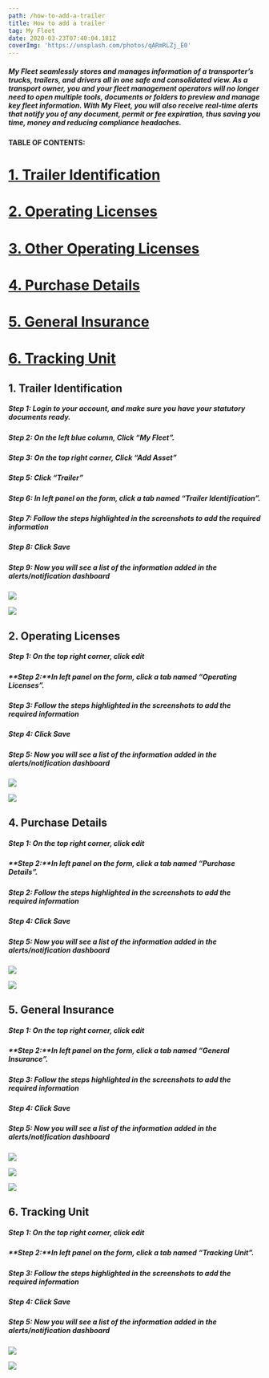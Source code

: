 ```yaml
---
path: /how-to-add-a-trailer
title: How to add a trailer
tag: My Fleet
date: 2020-03-23T07:40:04.181Z
coverImg: 'https://unsplash.com/photos/qARmRLZj_E0'
---
```

##### My Fleet seamlessly stores and manages information of a transporter’s trucks, trailers, and drivers all in one safe and consolidated view. As a transport owner, you and your fleet management operators will no longer need to open multiple tools, documents or folders to preview and manage key fleet information. With My Fleet, you will also receive real-time alerts that notify you of any document, permit or fee expiration, thus saving you time, money and reducing compliance headaches.

#### TABLE OF CONTENTS:

# [1. Trailer Identification](#1.TrailerIdentification)

# [2. Operating Licenses](#2.OperatingLicenses)

# [3. Other Operating Licenses ](#3.OtherOperatingLicenses)

# [4. Purchase Details](#4.PurchaseDetails)

# [5. General Insurance](#5.GeneralInsurance)

# [6. Tracking Unit](#6.TrackingUnit)

## <a name="1-Trailer-Identification">1. Trailer Identification</a>

##### Step 1: Login to your account, and make sure you have your statutory documents ready.

##### Step 2: On the left blue column, Click “My Fleet”.

##### Step 3: On the top right corner, Click “Add Asset”

##### Step 5: Click “Trailer”

##### Step 6: In left panel on the form, click a tab named “Trailer Identification”.

##### Step 7: Follow the steps highlighted in the screenshots to add the required information

##### Step 8: Click Save

##### Step 9: Now you will see a list of the information added in the alerts/notification dashboard

![](/uploads/screenshot-2020-03-26-at-14.30.53.png)

![](/uploads/screenshot-2020-03-26-at-14.31.49.png)

## <a name="2-Operating-Licenses">2. Operating Licenses</a>

##### Step 1: On the top right corner, click edit

##### **Step 2:**In left panel on the form, click a tab named “Operating Licenses”.

##### Step 3: Follow the steps highlighted in the screenshots to add the required information

##### Step 4: Click Save

##### Step 5: Now you will see a list of the information added in the alerts/notification dashboard

![](/uploads/screenshot-2020-03-26-at-14.36.52.png)

![](/uploads/screenshot-2020-03-26-at-14.38.43.png)

## <a name="4-Purchase-Details">4. Purchase Details</a>

##### Step 1: On the top right corner, click edit

##### **Step 2:**In left panel on the form, click a tab named “Purchase Details”.

##### Step 2: Follow the steps highlighted in the screenshots to add the required information

##### Step 4: Click Save

##### Step 5: Now you will see a list of the information added in the alerts/notification dashboard

![](/uploads/screenshot-2020-03-26-at-14.34.27.png)

![](/uploads/screenshot-2020-03-26-at-14.33.53.png)

## <a name="5-General-Insurance">5. General Insurance</a>

##### Step 1: On the top right corner, click edit

##### **Step 2:**In left panel on the form, click a tab named “General Insurance”.

##### Step 3: Follow the steps highlighted in the screenshots to add the required information

##### Step 4: Click Save

##### Step 5: Now you will see a list of the information added in the alerts/notification dashboard

![](/uploads/screenshot-2020-03-26-at-14.43.38.png)

![](/uploads/screenshot-2020-03-26-at-14.44.04.png)

![](/uploads/screenshot-2020-03-26-at-14.44.12.png)

## <a name="6-Tracking-Unit">6. Tracking Unit</a>

##### Step 1: On the top right corner, click edit

##### **Step 2:**In left panel on the form, click a tab named “Tracking Unit”.

##### Step 3: Follow the steps highlighted in the screenshots to add the required information

##### Step 4: Click Save

##### Step 5: Now you will see a list of the information added in the alerts/notification dashboard

![](/uploads/screenshot-2020-03-26-at-14.39.48.png)

![](/uploads/screenshot-2020-03-26-at-14.39.33.png)